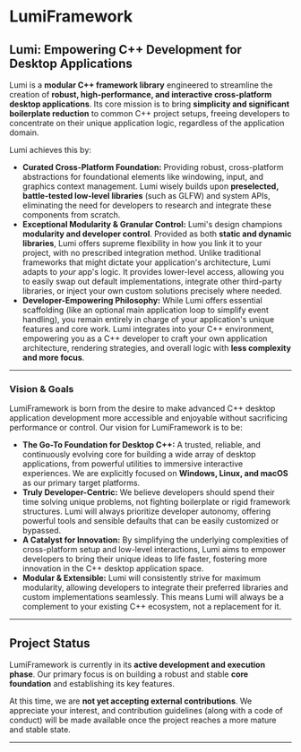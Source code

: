 # LumiFramework
## Lumi: Empowering C++ Development for Desktop Applications

Lumi is a **modular C++ framework library** engineered to streamline the creation of **robust, high-performance, and interactive cross-platform desktop applications**. Its core mission is to bring **simplicity and significant boilerplate reduction** to common C++ project setups, freeing developers to concentrate on their unique application logic, regardless of the application domain.

Lumi achieves this by:

* **Curated Cross-Platform Foundation:** Providing robust, cross-platform abstractions for foundational elements like windowing, input, and graphics context management. Lumi wisely builds upon **preselected, battle-tested low-level libraries** (such as GLFW) and system APIs, eliminating the need for developers to research and integrate these components from scratch.
* **Exceptional Modularity & Granular Control:** Lumi's design champions **modularity and developer control**. Provided as both **static and dynamic libraries**, Lumi offers supreme flexibility in how you link it to your project, with no prescribed integration method. Unlike traditional frameworks that might dictate your application's architecture, Lumi adapts to *your* app's logic. It provides lower-level access, allowing you to easily swap out default implementations, integrate other third-party libraries, or inject your own custom solutions precisely where needed.
* **Developer-Empowering Philosophy:** While Lumi offers essential scaffolding (like an optional main application loop to simplify event handling), you remain entirely in charge of your application's unique features and core work. Lumi integrates into your C++ environment, empowering you as a C++ developer to craft your own application architecture, rendering strategies, and overall logic with **less complexity and more focus**.

---

### Vision & Goals

LumiFramework is born from the desire to make advanced C++ desktop application development more accessible and enjoyable without sacrificing performance or control. Our vision for LumiFramework is to be:

* **The Go-To Foundation for Desktop C++:** A trusted, reliable, and continuously evolving core for building a wide array of desktop applications, from powerful utilities to immersive interactive experiences. We are explicitly focused on **Windows, Linux, and macOS** as our primary target platforms.
* **Truly Developer-Centric:** We believe developers should spend their time solving unique problems, not fighting boilerplate or rigid framework structures. Lumi will always prioritize developer autonomy, offering powerful tools and sensible defaults that can be easily customized or bypassed.
* **A Catalyst for Innovation:** By simplifying the underlying complexities of cross-platform setup and low-level interactions, Lumi aims to empower developers to bring their unique ideas to life faster, fostering more innovation in the C++ desktop application space.
* **Modular & Extensible:** Lumi will consistently strive for maximum modularity, allowing developers to integrate their preferred libraries and custom implementations seamlessly. This means Lumi will always be a complement to your existing C++ ecosystem, not a replacement for it.

---

## Project Status

LumiFramework is currently in its **active development and execution phase**. Our primary focus is on building a robust and stable **core foundation** and establishing its key features.

At this time, we are **not yet accepting external contributions**. We appreciate your interest, and contribution guidelines (along with a code of conduct) will be made available once the project reaches a more mature and stable state.

---

